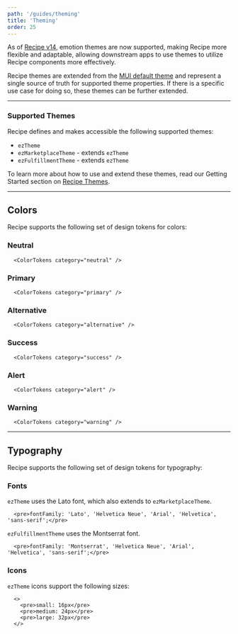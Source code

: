 ```yaml
---
path: '/guides/theming'
title: 'Theming'
order: 25
---
```


As of [Recipe v14](/support/migrating-to-recipe-14/), emotion themes are now supported, making Recipe more flexible and adaptable, allowing downstream apps to use themes to utilize Recipe components more effectively.

Recipe themes are extended from the [MUI default theme](https://mui.com/customization/default-theme/) and represent a single source of truth for supported theme properties. If there is a specific use case for doing so, these themes can be further extended.

<EzAlert headline="Warning" tagline="Extending themes can make future upgrade paths more difficult and should only be done when there is a valid use case to do so. If you'd like to suggest a change to a supported theme, please reach out to the Recipe team." use="warning" ></EzAlert>

---

### Supported Themes

Recipe defines and makes accessible the following supported themes:

- `ezTheme`
- `ezMarketplaceTheme` - extends `ezTheme`
- `ezFulfillmentTheme` - extends `ezTheme`

To learn more about how to use and extend these themes, read our Getting Started section on [Recipe Themes](http://localhost:8000/guides/getting-started/#recipe-themes).

---

## Colors

Recipe supports the following set of design tokens for colors:

### Neutral

```jsx-hide-controls
  <ColorTokens category="neutral" />
```

### Primary

```jsx-hide-controls
  <ColorTokens category="primary" />
```

### Alternative

```jsx-hide-controls
  <ColorTokens category="alternative" />
```

### Success

```jsx-hide-controls
  <ColorTokens category="success" />
```

### Alert

```jsx-hide-controls
  <ColorTokens category="alert" />
```

### Warning

```jsx-hide-controls
  <ColorTokens category="warning" />
```

---

## Typography

Recipe supports the following set of design tokens for typography:

### Fonts

`ezTheme` uses the Lato font, which also extends to `ezMarketplaceTheme`.

```jsx-hide-controls
  <pre>fontFamily: 'Lato', 'Helvetica Neue', 'Arial', 'Helvetica', 'sans-serif';</pre>
```

`ezFulfillmentTheme` uses the Montserrat font.

```jsx-hide-controls
  <pre>fontFamily: 'Montserrat', 'Helvetica Neue', 'Arial', 'Helvetica', 'sans-serif';</pre>
```

### Icons

`ezTheme` icons support the following sizes:

<EzAlert headline="Deprecation Warning" tagline="Previously supported 'xsmall' and 'xlarge' sizes are deprecated and will be removed in v15." use="warning"></EzAlert>

```jsx-hide-controls
  <>
    <pre>small: 16px</pre>
    <pre>medium: 24px</pre>
    <pre>large: 32px</pre>
  </>
```
